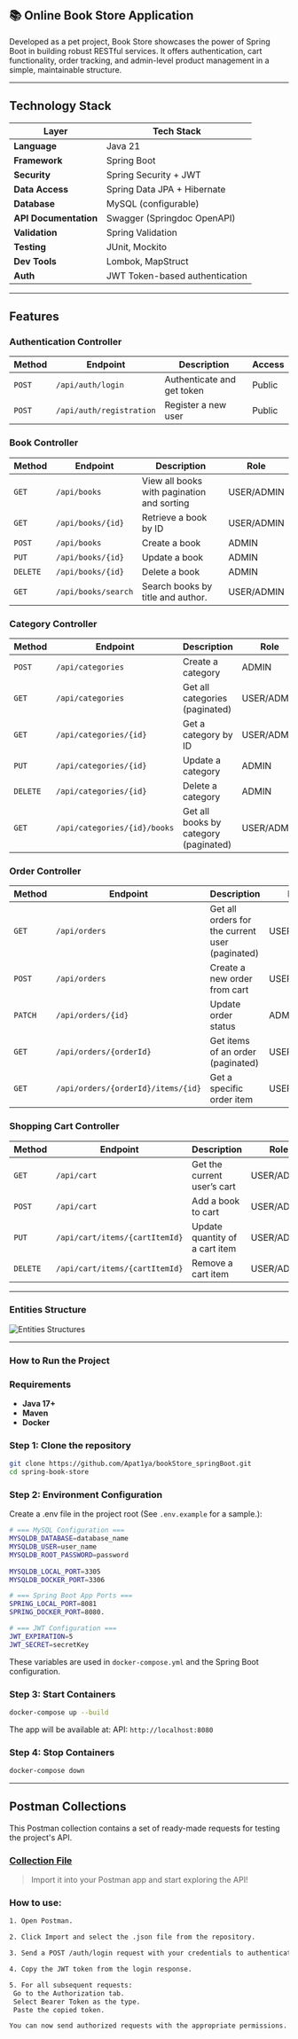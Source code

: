 ## 📚 Online Book Store Application

Developed as a pet project, Book Store showcases the power of Spring Boot in building robust RESTful services. 
It offers authentication, cart functionality, order tracking, and admin-level product management in a simple, 
maintainable structure.

---
## Technology Stack

| Layer                  | Tech Stack                     |
|------------------------|--------------------------------|
| **Language**           | Java 21                        |
| **Framework**          | Spring Boot                    |
| **Security**           | Spring Security + JWT          |
| **Data Access**        | Spring Data JPA + Hibernate    |
| **Database**           | MySQL (configurable)           |
| **API Documentation**  | Swagger (Springdoc OpenAPI)    |
| **Validation**         | Spring Validation              |
| **Testing**            | JUnit, Mockito                 |
| **Dev Tools**          | Lombok, MapStruct              |
| **Auth**               | JWT Token-based authentication |

---
## Features
### Authentication Controller
| Method | Endpoint                 | Description                | Access |
| ------ | ------------------------ |----------------------------| ------ |
| `POST` | `/api/auth/login`        | Authenticate and get token | Public |
| `POST` | `/api/auth/registration` | Register a new user        | Public |

### Book Controller
| Method   | Endpoint            | Description                                | Role    |
| -------- | ------------------- |--------------------------------------------|---------|
| `GET`    | `/api/books`        | View all books with pagination and sorting | USER/ADMIN    |
| `GET`    | `/api/books/{id}`   | Retrieve a book by ID                      | USER/ADMIN    |
| `POST`   | `/api/books`        | Create a book                              | ADMIN   |
| `PUT`    | `/api/books/{id}`   | Update a book                              | ADMIN   |
| `DELETE` | `/api/books/{id}`   | Delete a book                              | ADMIN   |
| `GET`    | `/api/books/search` | Search books by title and author.          | USER/ADMIN    |

### Category Controller
| Method   | Endpoint                     | Description                           | Role          |
| -------- | ---------------------------- |---------------------------------------|---------------|
| `POST`   | `/api/categories`            | Create a category                     | ADMIN         |
| `GET`    | `/api/categories`            | Get all categories (paginated)        | USER/ADMIN    |
| `GET`    | `/api/categories/{id}`       | Get a category by ID                  | USER/ADMIN    |
| `PUT`    | `/api/categories/{id}`       | Update a category                     | ADMIN         |
| `DELETE` | `/api/categories/{id}`       | Delete a category                     | ADMIN         |
| `GET`    | `/api/categories/{id}/books` | Get all books by category (paginated) | USER/ADMIN    |

### Order Controller
| Method  | Endpoint                           | Description                                     | Role           |
| ------- |------------------------------------|-------------------------------------------------|----------------|
| `GET`   | `/api/orders`                      | Get all orders for the current user (paginated) | USER/ADMIN     |
| `POST`  | `/api/orders`                      | Create a new order from cart                    | USER/ADMIN     |
| `PATCH` | `/api/orders/{id}`                 | Update order status                             | ADMIN          |
| `GET`   | `/api/orders/{orderId}`            | Get items of an order (paginated)               | USER/ADMIN     |
| `GET`   | `/api/orders/{orderId}/items/{id}` | Get a specific order item                       | USER/ADMIN     |

### Shopping Cart Controller
| Method   | Endpoint                       | Description                    | Role          |
| -------- | ------------------------------ |--------------------------------|---------------|
| `GET`    | `/api/cart`                    | Get the current user’s cart    | USER/ADMIN    |
| `POST`   | `/api/cart`                    | Add a book to cart             | USER/ADMIN    |
| `PUT`    | `/api/cart/items/{cartItemId}` | Update quantity of a cart item | USER/ADMIN    |
| `DELETE` | `/api/cart/items/{cartItemId}` | Remove a cart item             | USER/ADMIN    |

---
### Entities Structure
![Entities Structures](https://i.ibb.co/DgDQLkYK/2025-08-09-181328781.png)

---
### How to Run the Project
### Requirements
- **Java 17+**
- **Maven**
- **Docker**
### Step 1: Clone the repository

```bash
git clone https://github.com/Apat1ya/bookStore_springBoot.git
cd spring-book-store
```
### Step 2: Environment Configuration
Create a .env file in the project root (See `.env.example` for a sample.):
```bash
# === MySQL Configuration ===
MYSQLDB_DATABASE=database_name
MYSQLDB_USER=user_name
MYSQLDB_ROOT_PASSWORD=password
        
MYSQLDB_LOCAL_PORT=3305
MYSQLDB_DOCKER_PORT=3306

# === Spring Boot App Ports ===
SPRING_LOCAL_PORT=8081
SPRING_DOCKER_PORT=8080.

# === JWT Configuration ===
JWT_EXPIRATION=5
JWT_SECRET=secretKey
```
These variables are used in `docker-compose.yml` and the Spring Boot configuration.

### Step 3: Start Containers
```bash
docker-compose up --build
```
The app will be available at:
API: `http://localhost:8080`

### Step 4: Stop Containers
```bash
docker-compose down
```
---
## Postman Collections
This Postman collection contains a set of ready-made requests for testing the project's API.
 ### [Collection File](postman/Books_store.postman_collection.json)
> Import it into your Postman app and start exploring the API!
### How to use:
```bash
1. Open Postman.

2. Click Import and select the .json file from the repository.

3. Send a POST /auth/login request with your credentials to authenticate.

4. Copy the JWT token from the login response.

5. For all subsequent requests:
 Go to the Authorization tab.
 Select Bearer Token as the type.
 Paste the copied token.

You can now send authorized requests with the appropriate permissions.
```
